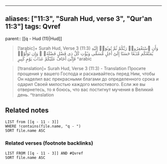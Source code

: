 
---
aliases: ["11:3", "Surah Hud, verse 3", "Qur'an 11:3"]
tags: Qvref
---

parent:: [[q - Hud (11)|Hud]]

> [!arabic]+ Surah Hud, Verse 3 (11:3)
> <span class="quran-arabic">وَأَنِ ٱسْتَغْفِرُوا۟ رَبَّكُمْ ثُمَّ تُوبُوٓا۟ إِلَيْهِ يُمَتِّعْكُم مَّتَـٰعًا حَسَنًا إِلَىٰٓ أَجَلٍ مُّسَمًّى وَيُؤْتِ كُلَّ ذِى فَضْلٍ فَضْلَهُۥ ۖ وَإِن تَوَلَّوْا۟ فَإِنِّىٓ أَخَافُ عَلَيْكُمْ عَذَابَ يَوْمٍ كَبِيرٍ</span>
^arabic

> [!translation]+ Surah Hud, Verse 3 (11:3) - Translation
> Просите прощения у вашего Господа и раскаивайтесь перед Ним, чтобы Он наделил вас прекрасными благами до определенного срока и одарил Своей милостью каждого милостивого. Если же вы отвернетесь, то я боюсь, что вас постигнут мучения в Великий день.
^translation



## Related notes
```dataview
LIST from [[q - 11 - 3]]
WHERE !contains(file.name, "q - ")
SORT file.name ASC
```

### Related verses (footnote backlinks)
```dataview
LIST FROM [[q - 11 - 3]] AND #Qvref
SORT file.name ASC
```

